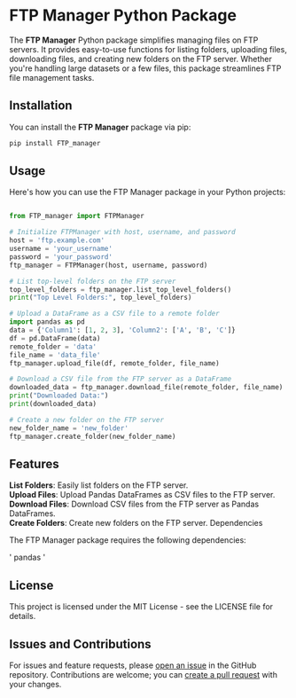 # FTP Manager Python Package

The **FTP Manager** Python package simplifies managing files on FTP servers. It provides easy-to-use functions for listing folders, uploading files, downloading files, and creating new folders on the FTP server. Whether you're handling large datasets or a few files, this package streamlines FTP file management tasks.

## Installation

You can install the **FTP Manager** package via pip:

``` bash
pip install FTP_manager 

```

## Usage
Here's how you can use the FTP Manager package in your Python projects:

``` python

from FTP_manager import FTPManager

# Initialize FTPManager with host, username, and password
host = 'ftp.example.com'
username = 'your_username'
password = 'your_password'
ftp_manager = FTPManager(host, username, password)

# List top-level folders on the FTP server
top_level_folders = ftp_manager.list_top_level_folders()
print("Top Level Folders:", top_level_folders)

# Upload a DataFrame as a CSV file to a remote folder
import pandas as pd
data = {'Column1': [1, 2, 3], 'Column2': ['A', 'B', 'C']}
df = pd.DataFrame(data)
remote_folder = 'data'
file_name = 'data_file'
ftp_manager.upload_file(df, remote_folder, file_name)

# Download a CSV file from the FTP server as a DataFrame
downloaded_data = ftp_manager.download_file(remote_folder, file_name)
print("Downloaded Data:")
print(downloaded_data)

# Create a new folder on the FTP server
new_folder_name = 'new_folder'
ftp_manager.create_folder(new_folder_name)

```

## Features

**List Folders**: Easily list folders on the FTP server.<br>
**Upload Files**: Upload Pandas DataFrames as CSV files to the FTP server.<br>
**Download Files**: Download CSV files from the FTP server as Pandas DataFrames.<br>
**Create Folders**: Create new folders on the FTP server.
Dependencies

The FTP Manager package requires the following dependencies:

' pandas '

## License
This project is licensed under the MIT License - see the LICENSE file for details.

## Issues and Contributions
For issues and feature requests, please [open an issue](https://github.com/mgutale/FTP_manager/issues) in the GitHub repository. Contributions are welcome; you can [create a pull request](https://github.com/mgutale/FTP_manager/pulls) with your changes.
